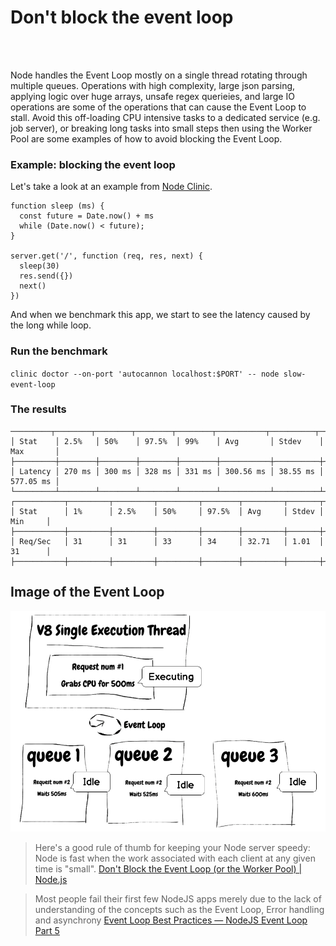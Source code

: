 # Don't block the event loop

<br/><br/>

Node handles the Event Loop mostly on a single thread rotating through multiple queues. Operations with high complexity, large json parsing, applying logic over huge arrays, unsafe regex querieies, and large IO operations are some of the operations that can cause the Event Loop to stall. Avoid this off-loading CPU intensive tasks to a dedicated service (e.g. job server), or breaking long tasks into small steps then using the Worker Pool are some examples of how to avoid blocking the Event Loop.

### Example: blocking the event loop
Let's take a look at an example from [Node Clinic](https://clinicjs.org/documentation/doctor/05-fixing-event-loop-problem).
```
function sleep (ms) {
  const future = Date.now() + ms
  while (Date.now() < future);
}

server.get('/', function (req, res, next) {
  sleep(30)
  res.send({})
  next()
})
```

And when we benchmark this app, we start to see the latency caused by the long
while loop.

### Run the benchmark 
`clinic doctor --on-port 'autocannon localhost:$PORT' -- node slow-event-loop`

### The results

```
─────────┬────────┬────────┬────────┬────────┬───────────┬──────────┬───────────┐
│ Stat    │ 2.5%   │ 50%    │ 97.5%  │ 99%    │ Avg       │ Stdev    │ Max       │
├─────────┼────────┼────────┼────────┼────────┼───────────┼──────────┼───────────┤
│ Latency │ 270 ms │ 300 ms │ 328 ms │ 331 ms │ 300.56 ms │ 38.55 ms │ 577.05 ms │
└─────────┴────────┴────────┴────────┴────────┴───────────┴──────────┴───────────┘
┌───────────┬─────────┬─────────┬─────────┬────────┬─────────┬───────┬─────────┐
│ Stat      │ 1%      │ 2.5%    │ 50%     │ 97.5%  │ Avg     │ Stdev │ Min     │
├───────────┼─────────┼─────────┼─────────┼────────┼─────────┼───────┼─────────┤
│ Req/Sec   │ 31      │ 31      │ 33      │ 34     │ 32.71   │ 1.01  │ 31      │
├───────────┼─────────┼─────────┼─────────┼────────┼─────────┼───────┼─────────┤
```

## Image of the Event Loop
![Event Loop](/assets/images/event-loop.png "Event Loop")

>Here's a good rule of thumb for keeping your Node server speedy: Node is fast when the work associated with each client at any given time is "small".
>[Don't Block the Event Loop (or the Worker Pool) | Node.js](https://nodejs.org/en/docs/guides/dont-block-the-event-loop/)

> Most people fail their first few NodeJS apps merely due to the lack of understanding of the concepts such as the Event Loop, Error handling and asynchrony 
[Event Loop Best Practices — NodeJS Event Loop Part 5](https://jsblog.insiderattack.net/event-loop-best-practices-nodejs-event-loop-part-5-e29b2b50bfe2)